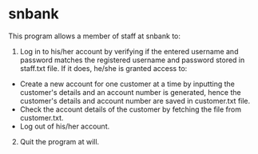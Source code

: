 # snbank
This program allows a member of staff at snbank to:
1. Log in to his/her account by verifying if the entered username and password matches the registered username and password stored in staff.txt file.
 If it does, he/she is granted access to:
  * Create a new account for one customer at a time by inputting the customer's details and an account number is generated, hence the customer's details and account number are saved in customer.txt file.
  * Check the account details of the customer by fetching the file  from customer.txt.
  * Log out of his/her account.

2. Quit the program at will.
